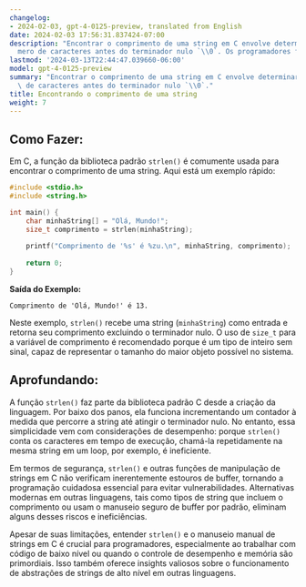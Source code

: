 ```yaml
---
changelog:
- 2024-02-03, gpt-4-0125-preview, translated from English
date: 2024-02-03 17:56:31.837424-07:00
description: "Encontrar o comprimento de uma string em C envolve determinar o n\xFA\
  mero de caracteres antes do terminador nulo `\\0`. Os programadores fazem isso para\u2026"
lastmod: '2024-03-13T22:44:47.039660-06:00'
model: gpt-4-0125-preview
summary: "Encontrar o comprimento de uma string em C envolve determinar o n\xFAmero\
  \ de caracteres antes do terminador nulo `\\0`."
title: Encontrando o comprimento de uma string
weight: 7
---
```


## Como Fazer:
Em C, a função da biblioteca padrão `strlen()` é comumente usada para encontrar o comprimento de uma string. Aqui está um exemplo rápido:

```c
#include <stdio.h>
#include <string.h>

int main() {
    char minhaString[] = "Olá, Mundo!";
    size_t comprimento = strlen(minhaString);
    
    printf("Comprimento de '%s' é %zu.\n", minhaString, comprimento);
    
    return 0;
}
```

**Saída do Exemplo:**
```
Comprimento de 'Olá, Mundo!' é 13.
```

Neste exemplo, `strlen()` recebe uma string (`minhaString`) como entrada e retorna seu comprimento excluindo o terminador nulo. O uso de `size_t` para a variável de comprimento é recomendado porque é um tipo de inteiro sem sinal, capaz de representar o tamanho do maior objeto possível no sistema.

## Aprofundando:
A função `strlen()` faz parte da biblioteca padrão C desde a criação da linguagem. Por baixo dos panos, ela funciona incrementando um contador à medida que percorre a string até atingir o terminador nulo. No entanto, essa simplicidade vem com considerações de desempenho: porque `strlen()` conta os caracteres em tempo de execução, chamá-la repetidamente na mesma string em um loop, por exemplo, é ineficiente.

Em termos de segurança, `strlen()` e outras funções de manipulação de strings em C não verificam inerentemente estouros de buffer, tornando a programação cuidadosa essencial para evitar vulnerabilidades. Alternativas modernas em outras linguagens, tais como tipos de string que incluem o comprimento ou usam o manuseio seguro de buffer por padrão, eliminam alguns desses riscos e ineficiências.

Apesar de suas limitações, entender `strlen()` e o manuseio manual de strings em C é crucial para programadores, especialmente ao trabalhar com código de baixo nível ou quando o controle de desempenho e memória são primordiais. Isso também oferece insights valiosos sobre o funcionamento de abstrações de strings de alto nível em outras linguagens.
